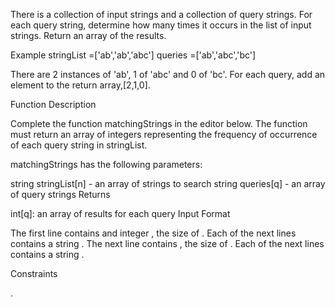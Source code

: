 There is a collection of input strings and a collection of query strings. For each query string, determine how many times it occurs in the list of input strings. Return an array of the results.

Example
stringList =['ab','ab','abc']
queries =['ab','abc','bc']

There are 2 instances of 'ab', 1 of 'abc' and 0 of 'bc'. 
For each query, add an element to the return array,[2,1,0].

Function Description

Complete the function matchingStrings in the editor below. The function must return an array of integers representing the frequency of occurrence of each query string in stringList.

matchingStrings has the following parameters:

string stringList[n] - an array of strings to search
string queries[q] - an array of query strings
Returns

int[q]: an array of results for each query
Input Format

The first line contains and integer , the size of .
Each of the next  lines contains a string .
The next line contains , the size of .
Each of the next  lines contains a string .

Constraints



.